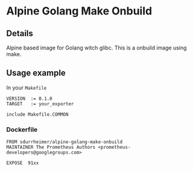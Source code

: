 # Alpine Golang Make Onbuild

## Details

Alpine based image for Golang witch glibc. This is a onbuild image using make.

## Usage example

In your `Makefile`
```
VERSION  := 0.1.0
TARGET   := your_exporter

include Makefile.COMMON
```

### Dockerfile
```
FROM sdurrheimer/alpine-golang-make-onbuild
MAINTAINER The Prometheus Authors <prometheus-developers@googlegroups.com>

EXPOSE  91xx
```

